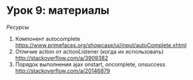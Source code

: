 # Урок 9: материалы

*Ресурсы*
1. Компонент autocomplete https://www.primefaces.org/showcase/ui/input/autoComplete.xhtml
2. Отличие action от actionListener (когда их использовать) http://stackoverflow.com/a/3909382
3. Порядок выполнения ajax onstart, oncomplete, onsuccess http://stackoverflow.com/a/20146879
